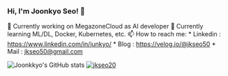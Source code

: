 ### Hi, I'm Joonkyo Seo! 👋
🔭 Currently working on MegazoneCloud as AI developer
🌱 Currently learning ML/DL, Docker, Kubernetes, etc.
📫 How to reach me:
    * Linkedin : https://www.linkedin.com/in/junkyo/
    * Blog : https://velog.io/@jkseo50
    * Mail : jkseo50@gmail.com

![Joonkkyo's GitHub stats](https://github-readme-stats.vercel.app/api?username=Joonkkyo&show_icons=true&theme=default)
[![jkseo20](http://mazassumnida.wtf/api/v2/generate_badge?boj=jkseo20)](https://solved.ac/jkseo20)
